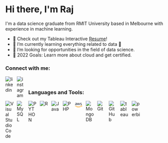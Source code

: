 # Hi there, I'm Raj


I'm a data science graduate from RMIT University based in Melbourne with experience in machine learning.

- 🔭 Check out my Tableau Interactive [Resume][tableau]!
- 🌱 I’m currently learning everything related to data 🤣
- 👯 I’m looking for opportunities in the field of data science.
- 🥅 2022 Goals: Learn more about cloud and get certified.


### Connect with me:


[<img align="left" alt="linkedin" width="26px" src="https://cdn.jsdelivr.net/npm/simple-icons@v3/icons/linkedin.svg" style="padding-right:10px;" />][linkedin]
&nbsp;&nbsp;
[<img align="left" alt="instagram" width="26px" src="https://cdn.jsdelivr.net/npm/simple-icons@v3/icons/instagram.svg" style="padding-right:10px;" />][instagram]

### Languages and Tools:

<img align="left" alt="Visual Studio Code" width="26px" src="https://cdn.jsdelivr.net/gh/devicons/devicon/icons/vscode/vscode-original.svg" style="padding-right:10px;" />
<img align="left" alt="MySQL" width="26px" src="https://cdn.jsdelivr.net/gh/devicons/devicon/icons/mysql/mysql-original.svg" style="padding-right:10px;" />
<img align="left" alt="PYTHON" width="26px" src="https://cdn.jsdelivr.net/gh/devicons/devicon/icons/python/python-original.svg" style="padding-right:10px;" />
<img align="left" alt="R" width="26px" src="https://cdn.jsdelivr.net/gh/devicons/devicon/icons/r/r-original.svg" style="padding-right:10px;" />
<img align="left" alt="Java" width="26px" src="https://cdn.jsdelivr.net/gh/devicons/devicon/icons/java/java-original.svg" style="padding-right:10px;" />
<img align="left" alt="PHP" width="26px" src="https://cdn.jsdelivr.net/gh/devicons/devicon/icons/php/php-original.svg" style="padding-right:10px;" />
<img align="left" alt="AWS" width="26px" src="https://raw.githubusercontent.com/github/explore/fbceb94436312b6dacde68d122a5b9c7d11f9524/topics/aws/aws.png" style="padding-right:10px;" />
<img align="left" alt="MongoDB" width="26px" src="https://cdn.jsdelivr.net/gh/devicons/devicon/icons/mongodb/mongodb-original.svg" style="padding-right:10px;" />
<img align="left" alt="Git" width="26px" src="https://cdn.jsdelivr.net/gh/devicons/devicon/icons/git/git-original.svg" style="padding-right:10px;" />
<img align="left" alt="GitHub" width="26px" src="https://user-images.githubusercontent.com/3369400/139448065-39a229ba-4b06-434b-bc67-616e2ed80c8f.png" style="padding-right:10px;" />
<img align="left" alt="tableau" width="26px" src="https://cdn.jsdelivr.net/npm/simple-icons@v3/icons/tableau.svg" style="padding-right:10px;" />
<img align="left" alt="powerbi" width="26px" src="https://cdn.jsdelivr.net/npm/simple-icons@v3/icons/powerbi.svg" style="padding-right:10px;" />

<br />
<br />


[tableau]: https://tinyurl.com/resumetableau
[linkedin]: https://www.linkedin.com/in/raj-venugopal-b4151a97/
[instagram]: https://www.instagram.com/rajvenugopalnair/
